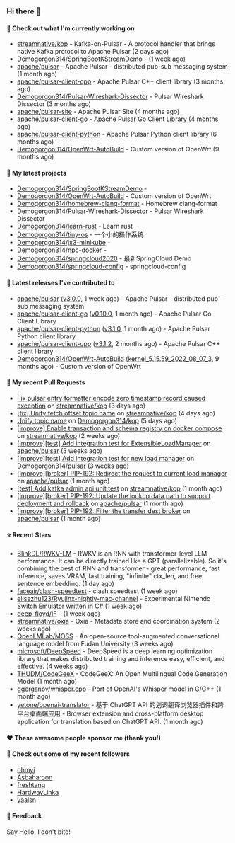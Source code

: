 ### Hi there 👋

#### 👷 Check out what I'm currently working on

- [streamnative/kop](https://github.com/streamnative/kop) - Kafka-on-Pulsar - A protocol handler that brings native Kafka protocol to Apache Pulsar (2 days ago)
- [Demogorgon314/SpringBootKStreamDemo](https://github.com/Demogorgon314/SpringBootKStreamDemo) -  (1 week ago)
- [apache/pulsar](https://github.com/apache/pulsar) - Apache Pulsar - distributed pub-sub messaging system (1 month ago)
- [apache/pulsar-client-cpp](https://github.com/apache/pulsar-client-cpp) - Apache Pulsar C&#43;&#43; client library (3 months ago)
- [Demogorgon314/Pulsar-Wireshark-Dissector](https://github.com/Demogorgon314/Pulsar-Wireshark-Dissector) - Pulsar Wireshark Dissector (3 months ago)
- [apache/pulsar-site](https://github.com/apache/pulsar-site) - Apache Pulsar Site (4 months ago)
- [apache/pulsar-client-go](https://github.com/apache/pulsar-client-go) - Apache Pulsar Go Client Library (4 months ago)
- [apache/pulsar-client-python](https://github.com/apache/pulsar-client-python) - Apache Pulsar Python client library (6 months ago)
- [Demogorgon314/OpenWrt-AutoBuild](https://github.com/Demogorgon314/OpenWrt-AutoBuild) - Custom version of OpenWrt (9 months ago)

#### 🌱 My latest projects

- [Demogorgon314/SpringBootKStreamDemo](https://github.com/Demogorgon314/SpringBootKStreamDemo) - 
- [Demogorgon314/OpenWrt-AutoBuild](https://github.com/Demogorgon314/OpenWrt-AutoBuild) - Custom version of OpenWrt
- [Demogorgon314/homebrew-clang-format](https://github.com/Demogorgon314/homebrew-clang-format) - Homebrew clang-format
- [Demogorgon314/Pulsar-Wireshark-Dissector](https://github.com/Demogorgon314/Pulsar-Wireshark-Dissector) - Pulsar Wireshark Dissector
- [Demogorgon314/learn-rust](https://github.com/Demogorgon314/learn-rust) - Learn rust
- [Demogorgon314/tiny-os](https://github.com/Demogorgon314/tiny-os) - 一个小的操作系统
- [Demogorgon314/jx3-minikube](https://github.com/Demogorgon314/jx3-minikube) - 
- [Demogorgon314/npc-docker](https://github.com/Demogorgon314/npc-docker) - 
- [Demogorgon314/springcloud2020](https://github.com/Demogorgon314/springcloud2020) - 最新SpringCloud Demo
- [Demogorgon314/springcloud-config](https://github.com/Demogorgon314/springcloud-config) - springcloud-config 

#### 🔭 Latest releases I've contributed to

- [apache/pulsar](https://github.com/apache/pulsar) ([v3.0.0](https://github.com/apache/pulsar/releases/tag/v3.0.0), 1 week ago) - Apache Pulsar - distributed pub-sub messaging system
- [apache/pulsar-client-go](https://github.com/apache/pulsar-client-go) ([v0.10.0](https://github.com/apache/pulsar-client-go/releases/tag/v0.10.0), 1 month ago) - Apache Pulsar Go Client Library
- [apache/pulsar-client-python](https://github.com/apache/pulsar-client-python) ([v3.1.0](https://github.com/apache/pulsar-client-python/releases/tag/v3.1.0), 1 month ago) - Apache Pulsar Python client library
- [apache/pulsar-client-cpp](https://github.com/apache/pulsar-client-cpp) ([v3.1.2](https://github.com/apache/pulsar-client-cpp/releases/tag/v3.1.2), 2 months ago) - Apache Pulsar C&#43;&#43; client library
- [Demogorgon314/OpenWrt-AutoBuild](https://github.com/Demogorgon314/OpenWrt-AutoBuild) ([kernel_5.15.59_2022_08_07_3](https://github.com/Demogorgon314/OpenWrt-AutoBuild/releases/tag/kernel_5.15.59_2022_08_07_3), 9 months ago) - Custom version of OpenWrt

#### 🔨 My recent Pull Requests

- [Fix pulsar entry formatter encode zero timestamp record caused exception](https://github.com/streamnative/kop/pull/1839) on [streamnative/kop](https://github.com/streamnative/kop) (3 days ago)
- [[fix] Unify fetch offset topic name](https://github.com/streamnative/kop/pull/1837) on [streamnative/kop](https://github.com/streamnative/kop) (4 days ago)
- [Unify topic name](https://github.com/Demogorgon314/kop/pull/1) on [Demogorgon314/kop](https://github.com/Demogorgon314/kop) (5 days ago)
- [[improve] Enable transaction and schema registry on docker compose](https://github.com/streamnative/kop/pull/1809) on [streamnative/kop](https://github.com/streamnative/kop) (2 weeks ago)
- [[improve][test] Add integration test for ExtensibleLoadManager](https://github.com/apache/pulsar/pull/20138) on [apache/pulsar](https://github.com/apache/pulsar) (3 weeks ago)
- [[improve][test] Add integration test for new load manager](https://github.com/Demogorgon314/pulsar/pull/13) on [Demogorgon314/pulsar](https://github.com/Demogorgon314/pulsar) (3 weeks ago)
- [[improve][broker] PIP-192: Redirect the request to current load manager](https://github.com/apache/pulsar/pull/20058) on [apache/pulsar](https://github.com/apache/pulsar) (1 month ago)
- [[test] Add kafka admin api unit test](https://github.com/streamnative/kop/pull/1793) on [streamnative/kop](https://github.com/streamnative/kop) (1 month ago)
- [[improve][broker] PIP-192: Update the lookup data path to support deployment and rollback](https://github.com/apache/pulsar/pull/19999) on [apache/pulsar](https://github.com/apache/pulsar) (1 month ago)
- [[improve][broker] PIP-192: Filter the transfer dest broker](https://github.com/apache/pulsar/pull/19958) on [apache/pulsar](https://github.com/apache/pulsar) (1 month ago)

#### ⭐ Recent Stars

- [BlinkDL/RWKV-LM](https://github.com/BlinkDL/RWKV-LM) - RWKV is an RNN with transformer-level LLM performance. It can be directly trained like a GPT (parallelizable). So it&#39;s combining the best of RNN and transformer - great performance, fast inference, saves VRAM, fast training, &#34;infinite&#34; ctx_len, and free sentence embedding. (1 day ago)
- [faceair/clash-speedtest](https://github.com/faceair/clash-speedtest) - clash speedtest (1 week ago)
- [elisezhu123/Ryujinx-nightly-mac-channel](https://github.com/elisezhu123/Ryujinx-nightly-mac-channel) - Experimental Nintendo Switch Emulator written in C# (1 week ago)
- [deep-floyd/IF](https://github.com/deep-floyd/IF) -  (1 week ago)
- [streamnative/oxia](https://github.com/streamnative/oxia) - Oxia - Metadata store and coordination system (2 weeks ago)
- [OpenLMLab/MOSS](https://github.com/OpenLMLab/MOSS) - An open-source tool-augmented conversational language model from Fudan University (3 weeks ago)
- [microsoft/DeepSpeed](https://github.com/microsoft/DeepSpeed) - DeepSpeed is a deep learning optimization library that makes distributed training and inference easy, efficient, and effective. (4 weeks ago)
- [THUDM/CodeGeeX](https://github.com/THUDM/CodeGeeX) - CodeGeeX: An Open Multilingual Code Generation Model (1 month ago)
- [ggerganov/whisper.cpp](https://github.com/ggerganov/whisper.cpp) - Port of OpenAI&#39;s Whisper model in C/C&#43;&#43; (1 month ago)
- [yetone/openai-translator](https://github.com/yetone/openai-translator) - 基于 ChatGPT API 的划词翻译浏览器插件和跨平台桌面端应用    -    Browser extension and cross-platform desktop application for translation based on ChatGPT API. (1 month ago)

#### ❤️ These awesome people sponsor me (thank you!)


#### 👯 Check out some of my recent followers

- [ohmyj](https://github.com/ohmyj)
- [Asbaharoon](https://github.com/Asbaharoon)
- [freshtang](https://github.com/freshtang)
- [HardwayLinka](https://github.com/HardwayLinka)
- [yaalsn](https://github.com/yaalsn)

#### 💬 Feedback

Say Hello, I don't bite!

